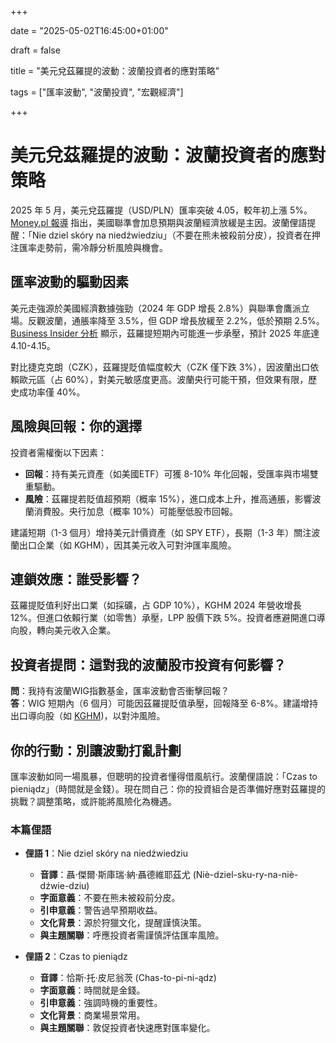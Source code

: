 +++

date = "2025-05-02T16:45:00+01:00"

draft = false

title = "美元兌茲羅提的波動：波蘭投資者的應對策略"

tags = ["匯率波動", "波蘭投資", "宏觀經濟"]

+++

# 美元兌茲羅提的波動：波蘭投資者的應對策略

2025 年 5 月，美元兌茲羅提（USD/PLN）匯率突破 4.05，較年初上漲 5%。 [Money.pl 報導](https://www.money.pl/pieniadze/ile-kosztuje-dolar-kurs-dolara-do-zlotego-pln-usd-02-05-2025-7152279838501632a.html) 指出，美國聯準會加息預期與波蘭經濟放緩是主因。波蘭俚語提醒：「Nie dziel skóry na niedźwiedziu」（不要在熊未被殺前分皮），投資者在押注匯率走勢前，需冷靜分析風險與機會。

## 匯率波動的驅動因素

美元走強源於美國經濟數據強勁（2024 年 GDP 增長 2.8%）與聯準會鷹派立場。反觀波蘭，通脹率降至 3.5%，但 GDP 增長放緩至 2.2%，低於預期 2.5%。 [Business Insider 分析](https://businessinsider.com.pl/gielda/kursy-walut/kurs-dolara-amerykanskiego-dzisiaj-po-ile-jest-dolar-amerykanski-2-maja-2025-r/3452hfk) 顯示，茲羅提短期內可能進一步承壓，預計 2025 年底達 4.10-4.15。

對比捷克克朗（CZK），茲羅提貶值幅度較大（CZK 僅下跌 3%），因波蘭出口依賴歐元區（占 60%），對美元敏感度更高。波蘭央行可能干預，但效果有限，歷史成功率僅 40%。

## 風險與回報：你的選擇

投資者需權衡以下因素：
- **回報**：持有美元資產（如美國ETF）可獲 8-10% 年化回報，受匯率與市場雙重驅動。
- **風險**：茲羅提若貶值超預期（概率 15%），進口成本上升，推高通脹，影響波蘭消費股。央行加息（概率 10%）可能壓低股市回報。

建議短期（1-3 個月）增持美元計價資產（如 SPY ETF），長期（1-3 年）關注波蘭出口企業（如 KGHM），因其美元收入可對沖匯率風險。

## 連鎖效應：誰受影響？

茲羅提貶值利好出口業（如採礦，占 GDP 10%），KGHM 2024 年營收增長 12%。但進口依賴行業（如零售）承壓，LPP 股價下跌 5%。投資者應避開進口導向股，轉向美元收入企業。

## 投資者提問：這對我的波蘭股市投資有何影響？

**問**：我持有波蘭WIG指數基金，匯率波動會否衝擊回報？  
**答**：WIG 短期內（6 個月）可能因茲羅提貶值承壓，回報降至 6-8%。建議增持出口導向股（如 [KGHM](https://www.kghm.com/))，以對沖風險。

## 你的行動：別讓波動打亂計劃

匯率波動如同一場風暴，但聰明的投資者懂得借風航行。波蘭俚語說：「Czas to pieniądz」（時間就是金錢）。現在問自己：你的投資組合是否準備好應對茲羅提的挑戰？調整策略，或許能將風險化為機遇。

### 本篇俚語

- **俚語 1**：Nie dziel skóry na niedźwiedziu  
  - **音譯**：聶·傑爾·斯庫瑞·納·聶德維耶茲尤 (Niè-dziel-sku-ry-na-niè-dźwie-dziu)  
  - **字面意義**：不要在熊未被殺前分皮。  
  - **引申意義**：警告過早預期收益。  
  - **文化背景**：源於狩獵文化，提醒謹慎決策。  
  - **與主題關聯**：呼應投資者需謹慎評估匯率風險。

- **俚語 2**：Czas to pieniądz  
  - **音譯**：恰斯·托·皮尼翁茨 (Chas-to-pi-ni-ądz)  
  - **字面意義**：時間就是金錢。  
  - **引申意義**：強調時機的重要性。  
  - **文化背景**：商業場景常用。  
  - **與主題關聯**：敦促投資者快速應對匯率變化。

